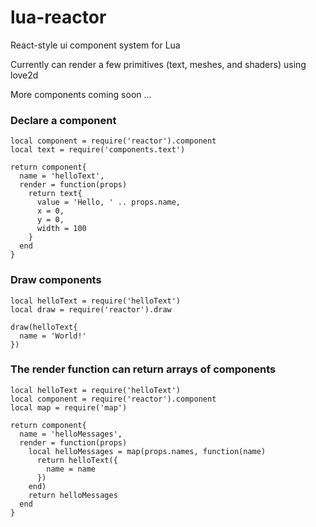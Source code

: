 # lua-reactor
React-style ui component system for Lua

Currently can render a few primitives (text, meshes, and shaders) using love2d

More components coming soon ...

### Declare a component
```
local component = require('reactor').component
local text = require('components.text')

return component{
  name = 'helloText',
  render = function(props)
    return text{
      value = 'Hello, ' .. props.name,
      x = 0,
      y = 0,
      width = 100
    }
  end
}
```

### Draw components
```
local helloText = require('helloText')
local draw = require('reactor').draw

draw(helloText{
  name = 'World!'
})
```

### The render function can return arrays of components
```
local helloText = require('helloText')
local component = require('reactor').component
local map = require('map')

return component{
  name = 'helloMessages',
  render = function(props)
    local helloMessages = map(props.names, function(name)
      return helloText({
        name = name
      })
    end)
    return helloMessages
  end
}
```